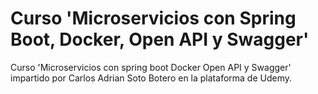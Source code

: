 # Curso 'Microservicios con Spring Boot, Docker, Open API y Swagger'
Curso 'Microservicios con spring boot Docker Open API y Swagger' impartido por Carlos Adrian Soto Botero en la plataforma de Udemy.
